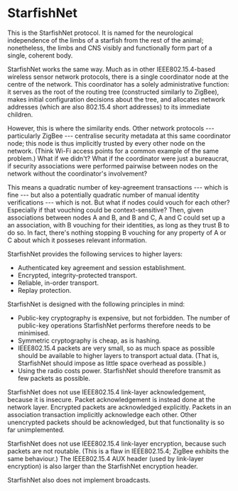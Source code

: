 StarfishNet
===========

This is the StarfishNet protocol.  It is named for the neurological
independence of the limbs of a starfish from the rest of the animal;
nonetheless, the limbs and CNS visibly and functionally form part of a single,
coherent body.

StarfishNet works the same way.  Much as in other IEEE802.15.4-based wireless
sensor network protocols, there is a single coordinator node at the centre of
the network.  This coordinator has a solely administrative function: it serves
as the root of the routing tree (constructed similarly to ZigBee), makes
initial configuration decisions about the tree, and allocates network addresses
(which are also 802.15.4 short addresses) to its immediate children.

However, this is where the similarity ends.  Other network protocols ---
particularly ZigBee --- centralise security metadata at this same coordinator
node; this node is thus implicitly trusted by every other node on the network.
(Think Wi-Fi access points for a common example of the same problem.)  What if
we didn't?  What if the coordinator were just a bureaucrat, if security
associations were performed pairwise between nodes on the network without the
coordinator's involvement?

This means a quadratic number of key-agreement transactions --- which is fine
--- but also a potentially quadratic number of manual identity verifications
--- which is not.  But what if nodes could vouch for each other?  Especially if
that vouching could be context-sensitive?  Then, given associations between
nodes A and B, and B and C, A and C could set up a an association, with B
vouching for their identities, as long as they trust B to do so.  In fact,
there's nothing stopping B vouching for any property of A or C about which it
posseses relevant information.

StarfishNet provides the following services to higher layers:

* Authenticated key agreement and session establishment.
* Encrypted, integrity-protected transport.
* Reliable, in-order transport.
* Replay protection.
 
StarfishNet is designed with the following principles in mind:

* Public-key cryptography is expensive, but not forbidden. The number of
  public-key operations StarfishNet performs therefore needs to be minimised.
* Symmetric cryptography is cheap, as is hashing.
* IEEE802.15.4 packets are very small, so as much space as possible should be
  available to higher layers to transport actual data. (That is, StarfishNet
  should impose as little space overhead as possible.)
* Using the radio costs power. StarfishNet should therefore transmit as few
  packets as possible.

StarfishNet does not use IEEE802.15.4 link-layer acknowledgement, because it is
insecure.  Packet acknowledgement is instead done at the network layer.
Encrypted packets are acknowledged explicitly.  Packets in an association
transaction implicitly acknowledge each other.  Other unencrypted packets
should be acknowledged, but that functionality is so far unimplemented.

StarfishNet does not use IEEE802.15.4 link-layer encryption, because such
packets are not routable.  (This is a flaw in IEEE802.15.4; ZigBee exhibits the
same behaviour.)  The IEEE802.15.4 AUX header (used by link-layer encryption)
is also larger than the StarfishNet encryption header.

StarfishNet also does not implement broadcasts.

